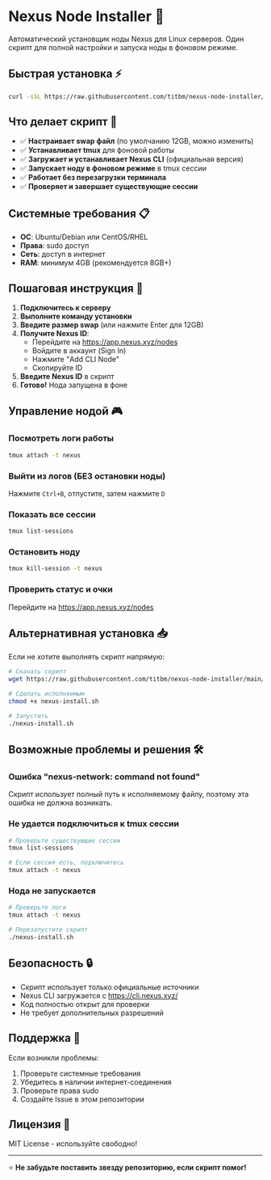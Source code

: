 # Nexus Node Installer 🚀

Автоматический установщик ноды Nexus для Linux серверов. Один скрипт для полной настройки и запуска ноды в фоновом режиме.

## Быстрая установка ⚡

```bash
curl -sSL https://raw.githubusercontent.com/titbm/nexus-node-installer/main/nexus-install.sh | bash
```

## Что делает скрипт 🔧

- ✅ **Настраивает swap файл** (по умолчанию 12GB, можно изменить)
- ✅ **Устанавливает tmux** для фоновой работы
- ✅ **Загружает и устанавливает Nexus CLI** (официальная версия)
- ✅ **Запускает ноду в фоновом режиме** в tmux сессии
- ✅ **Работает без перезагрузки терминала**
- ✅ **Проверяет и завершает существующие сессии**

## Системные требования 📋

- **ОС**: Ubuntu/Debian или CentOS/RHEL
- **Права**: sudo доступ
- **Сеть**: доступ в интернет
- **RAM**: минимум 4GB (рекомендуется 8GB+)

## Пошаговая инструкция 📝

1. **Подключитесь к серверу**
2. **Выполните команду установки**
3. **Введите размер swap** (или нажмите Enter для 12GB)
4. **Получите Nexus ID**:
   - Перейдите на https://app.nexus.xyz/nodes
   - Войдите в аккаунт (Sign In)
   - Нажмите "Add CLI Node"
   - Скопируйте ID
5. **Введите Nexus ID** в скрипт
6. **Готово!** Нода запущена в фоне

## Управление нодой 🎮

### Посмотреть логи работы
```bash
tmux attach -t nexus
```

### Выйти из логов (БЕЗ остановки ноды)
Нажмите `Ctrl+B`, отпустите, затем нажмите `D`

### Показать все сессии
```bash
tmux list-sessions
```

### Остановить ноду
```bash
tmux kill-session -t nexus
```

### Проверить статус и очки
Перейдите на https://app.nexus.xyz/nodes

## Альтернативная установка 📥

Если не хотите выполнять скрипт напрямую:

```bash
# Скачать скрипт
wget https://raw.githubusercontent.com/titbm/nexus-node-installer/main/nexus-install.sh

# Сделать исполняемым
chmod +x nexus-install.sh

# Запустить
./nexus-install.sh
```

## Возможные проблемы и решения 🛠️

### Ошибка "nexus-network: command not found"
Скрипт использует полный путь к исполняемому файлу, поэтому эта ошибка не должна возникать.

### Не удается подключиться к tmux сессии
```bash
# Проверьте существующие сессии
tmux list-sessions

# Если сессия есть, подключитесь
tmux attach -t nexus
```

### Нода не запускается
```bash
# Проверьте логи
tmux attach -t nexus

# Перезапустите скрипт
./nexus-install.sh
```

## Безопасность 🔒

- Скрипт использует только официальные источники
- Nexus CLI загружается с https://cli.nexus.xyz/
- Код полностью открыт для проверки
- Не требует дополнительных разрешений

## Поддержка 💬

Если возникли проблемы:
1. Проверьте системные требования
2. Убедитесь в наличии интернет-соединения
3. Проверьте права sudo
4. Создайте Issue в этом репозитории

## Лицензия 📄

MIT License - используйте свободно!

---

⭐ **Не забудьте поставить звезду репозиторию, если скрипт помог!**
